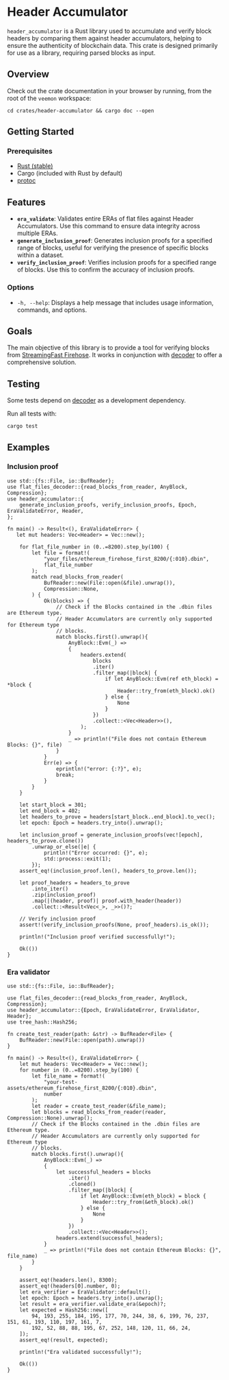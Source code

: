 # Header Accumulator

`header_accumulator` is a Rust library used to accumulate and verify
block headers by comparing them against header accumulators, helping
to ensure the authenticity of blockchain data. This crate is designed
primarily for use as a library, requiring parsed blocks as input.

## Overview

Check out the crate documentation in your browser by running, from
the root of the `veemon` workspace:

```terminal
cd crates/header-accumulator && cargo doc --open
```

## Getting Started

### Prerequisites

- [Rust (stable)](https://www.rust-lang.org/tools/install)
- Cargo (included with Rust by default)
- [protoc](https://grpc.io/docs/protoc-installation/)

## Features

- **`era_validate`**: Validates entire ERAs of flat files against
  Header Accumulators. Use this command to ensure data integrity across
  multiple ERAs.
- **`generate_inclusion_proof`**: Generates inclusion proofs for a
  specified range of blocks, useful for verifying the presence of
  specific blocks within a dataset.
- **`verify_inclusion_proof`**: Verifies inclusion proofs for a
  specified range of blocks. Use this to confirm the accuracy of
  inclusion proofs.

### Options

- `-h, --help`: Displays a help message that includes usage
  information, commands, and options.

## Goals

The main objective of this library is to provide a tool for verifying
blocks from [StreamingFast Firehose](https://firehose.streamingfast.io/).
It works in conjunction with [decoder](https://github.com/semiotic-ai/decoder)
to offer a comprehensive solution.

## Testing

Some tests depend on [decoder](../decoder/README.md) as a development dependency.

Run all tests with:

```terminal
cargo test
```

## Examples

### Inclusion proof

```rust,no_run
use std::{fs::File, io::BufReader};
use flat_files_decoder::{read_blocks_from_reader, AnyBlock, Compression};
use header_accumulator::{
    generate_inclusion_proofs, verify_inclusion_proofs, Epoch, EraValidateError, Header,
};

fn main() -> Result<(), EraValidateError> {
   let mut headers: Vec<Header> = Vec::new();

    for flat_file_number in (0..=8200).step_by(100) {
        let file = format!(
            "your_files/ethereum_firehose_first_8200/{:010}.dbin",
            flat_file_number
        );
        match read_blocks_from_reader(
            BufReader::new(File::open(&file).unwrap()),
            Compression::None,
        ) {
            Ok(blocks) => {
                // Check if the Blocks contained in the .dbin files are Ethereum type.
                // Header Accumulators are currently only supported for Ethereum type
                // blocks.
                match blocks.first().unwrap(){
                    AnyBlock::Evm(_) =>
                    {
                        headers.extend(
                            blocks
                            .iter()
                            .filter_map(|block| {
                                if let AnyBlock::Evm(ref eth_block) = *block {
                                    Header::try_from(eth_block).ok()
                                } else {
                                    None
                                }
                            })
                            .collect::<Vec<Header>>(),
                        );
                    }
                    _ => println!("File does not contain Ethereum Blocks: {}", file)
                } 
            }
            Err(e) => {
                eprintln!("error: {:?}", e);
                break;
            }
        }
    }

    let start_block = 301;
    let end_block = 402;
    let headers_to_prove = headers[start_block..end_block].to_vec();
    let epoch: Epoch = headers.try_into().unwrap();

    let inclusion_proof = generate_inclusion_proofs(vec![epoch], headers_to_prove.clone())
        .unwrap_or_else(|e| {
            println!("Error occurred: {}", e);
            std::process::exit(1);
        });
    assert_eq!(inclusion_proof.len(), headers_to_prove.len());

    let proof_headers = headers_to_prove
        .into_iter()
        .zip(inclusion_proof)
        .map(|(header, proof)| proof.with_header(header))
        .collect::<Result<Vec<_>, _>>()?;

    // Verify inclusion proof
    assert!(verify_inclusion_proofs(None, proof_headers).is_ok());

    println!("Inclusion proof verified successfully!");

    Ok(())
}
```

### Era validator

```rust,no_run
use std::{fs::File, io::BufReader};

use flat_files_decoder::{read_blocks_from_reader, AnyBlock, Compression};
use header_accumulator::{Epoch, EraValidateError, EraValidator, Header};
use tree_hash::Hash256;

fn create_test_reader(path: &str) -> BufReader<File> {
    BufReader::new(File::open(path).unwrap())
}

fn main() -> Result<(), EraValidateError> {
    let mut headers: Vec<Header> = Vec::new();
    for number in (0..=8200).step_by(100) {
        let file_name = format!(
            "your-test-assets/ethereum_firehose_first_8200/{:010}.dbin",
            number
        );
        let reader = create_test_reader(&file_name);
        let blocks = read_blocks_from_reader(reader, Compression::None).unwrap();
        // Check if the Blocks contained in the .dbin files are Ethereum type.
        // Header Accumulators are currently only supported for Ethereum type
        // blocks.
        match blocks.first().unwrap(){
            AnyBlock::Evm(_) =>
            {
                let successful_headers = blocks
                    .iter()
                    .cloned()
                    .filter_map(|block| {
                        if let AnyBlock::Evm(eth_block) = block {
                            Header::try_from(&eth_block).ok()
                        } else {
                            None
                        }
                    })
                    .collect::<Vec<Header>>();
                headers.extend(successful_headers);
            }
            _ => println!("File does not contain Ethereum Blocks: {}", file_name)
        }
    }
    
    assert_eq!(headers.len(), 8300);
    assert_eq!(headers[0].number, 0);
    let era_verifier = EraValidator::default();
    let epoch: Epoch = headers.try_into().unwrap();
    let result = era_verifier.validate_era(&epoch)?;
    let expected = Hash256::new([
        94, 193, 255, 184, 195, 177, 70, 244, 38, 6, 199, 76, 237, 151, 61, 193, 110, 197, 161, 7,
        192, 52, 88, 88, 195, 67, 252, 148, 120, 11, 66, 24,
    ]);
    assert_eq!(result, expected);

    println!("Era validated successfully!");

    Ok(())
}
```
